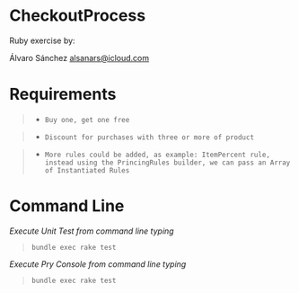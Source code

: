 # CheckoutProcess

Ruby exercise by:

Álvaro Sánchez <alsanars@icloud.com>

# Requirements

>* `Buy one, get one free`


>* `Discount for purchases with three or more of product`


>* `More rules could be added, as example: ItemPercent rule, instead using the PrincingRules builder, we can pass an Array of Instantiated Rules`

# Command Line

_Execute Unit Test from command line typing_
> `bundle exec rake test`

_Execute Pry Console from command line typing_
> `bundle exec rake test`
